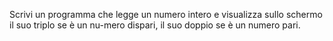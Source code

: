 Scrivi un programma che legge un numero intero e visualizza sullo schermo il suo triplo se è un nu-mero dispari, il suo doppio se è un numero pari.